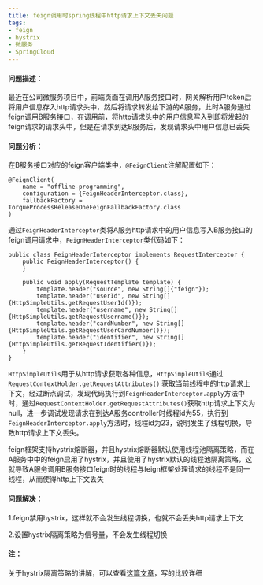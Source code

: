 ```yaml
---
title: feign调用时spring线程中http请求上下文丢失问题
tags: 
- feign
- hystrix
- 微服务
- SpringCloud
---
```


#### 问题描述：

最近在公司微服务项目中，前端页面在调用A服务接口时，网关解析用户token后将用户信息存入http请求头中，然后将请求转发给下游的A服务，此时A服务通过feign调用B服务接口，在调用前，将http请求头中的用户信息写入到即将发起的feign请求的请求头中，但是在请求到达B服务后，发现请求头中用户信息已丢失



#### 问题分析：

在B服务接口对应的feign客户端类中，`@FeignClient`注解配置如下：

```
@FeignClient(
    name = "offline-programming",
    configuration = {FeignHeaderInterceptor.class},
    fallbackFactory = TorqueProcessReleaseOneFeignFallbackFactory.class
)
```

通过`FeignHeaderInterceptor`类将A服务http请求中的用户信息写入B服务接口的feign调用请求中，`FeignHeaderInterceptor`类代码如下：

```
public class FeignHeaderInterceptor implements RequestInterceptor {
    public FeignHeaderInterceptor() {
    }

    public void apply(RequestTemplate template) {
        template.header("source", new String[]{"feign"});
        template.header("userId", new String[]{HttpSimpleUtils.getRequestUserId()});
        template.header("username", new String[]{HttpSimpleUtils.getRequestUsername()});
        template.header("cardNumber", new String[]{HttpSimpleUtils.getRequestUserCardNumber()});
        template.header("identifier", new String[]{HttpSimpleUtils.getRequestIdentifier()});
    }
}
```

`HttpSimpleUtils`用于从http请求获取各种信息，`HttpSimpleUtils`通过 `RequestContextHolder.getRequestAttributes()` 获取当前线程中的http请求上下文，经过断点调试，发现代码执行到`FeignHeaderInterceptor.apply`方法中时，通过`RequestContextHolder.getRequestAttributes()`获取http请求上下文为null，进一步调试发现请求在到达A服务controller时线程id为55，执行到`FeignHeaderInterceptor.apply`方法时，线程id为23，说明发生了线程切换，导致http请求上下文丢失。

feign框架支持hystrix熔断器，并且hystrix熔断器默认使用线程池隔离策略，而在A服务中中的feign启用了hystrix，并且使用了hystrix默认的线程池隔离策略，这就导致A服务调用B服务接口feign时的线程与feign框架处理请求的线程不是同一线程，从而使得http上下文丢失



#### 问题解决：

1.feign禁用hystrix，这样就不会发生线程切换，也就不会丢失http请求上下文

2.设置hystrix隔离策略为信号量，不会发生线程切换



#### 注：

关于hystrix隔离策略的讲解，可以查看[这篇文章](https://www.cnblogs.com/duanxz/p/9681470.html)，写的比较详细
